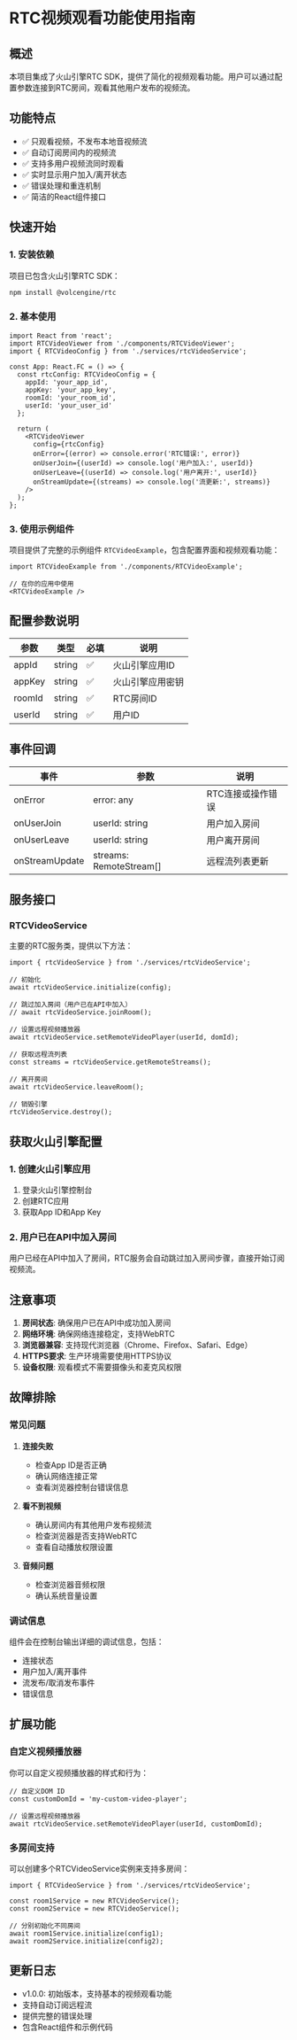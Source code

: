 # RTC视频观看功能使用指南

## 概述

本项目集成了火山引擎RTC SDK，提供了简化的视频观看功能。用户可以通过配置参数连接到RTC房间，观看其他用户发布的视频流。

## 功能特点

- ✅ 只观看视频，不发布本地音视频流
- ✅ 自动订阅房间内的视频流
- ✅ 支持多用户视频流同时观看
- ✅ 实时显示用户加入/离开状态
- ✅ 错误处理和重连机制
- ✅ 简洁的React组件接口

## 快速开始

### 1. 安装依赖

项目已包含火山引擎RTC SDK：
```bash
npm install @volcengine/rtc
```

### 2. 基本使用

```tsx
import React from 'react';
import RTCVideoViewer from './components/RTCVideoViewer';
import { RTCVideoConfig } from './services/rtcVideoService';

const App: React.FC = () => {
  const rtcConfig: RTCVideoConfig = {
    appId: 'your_app_id',
    appKey: 'your_app_key', 
    roomId: 'your_room_id',
    userId: 'your_user_id'
  };

  return (
    <RTCVideoViewer
      config={rtcConfig}
      onError={(error) => console.error('RTC错误:', error)}
      onUserJoin={(userId) => console.log('用户加入:', userId)}
      onUserLeave={(userId) => console.log('用户离开:', userId)}
      onStreamUpdate={(streams) => console.log('流更新:', streams)}
    />
  );
};
```

### 3. 使用示例组件

项目提供了完整的示例组件 `RTCVideoExample`，包含配置界面和视频观看功能：

```tsx
import RTCVideoExample from './components/RTCVideoExample';

// 在你的应用中使用
<RTCVideoExample />
```

## 配置参数说明

| 参数 | 类型 | 必填 | 说明 |
|------|------|------|------|
| appId | string | ✅ | 火山引擎应用ID |
| appKey | string | ✅ | 火山引擎应用密钥 |
| roomId | string | ✅ | RTC房间ID |
| userId | string | ✅ | 用户ID |

## 事件回调

| 事件 | 参数 | 说明 |
|------|------|------|
| onError | error: any | RTC连接或操作错误 |
| onUserJoin | userId: string | 用户加入房间 |
| onUserLeave | userId: string | 用户离开房间 |
| onStreamUpdate | streams: RemoteStream[] | 远程流列表更新 |

## 服务接口

### RTCVideoService

主要的RTC服务类，提供以下方法：

```tsx
import { rtcVideoService } from './services/rtcVideoService';

// 初始化
await rtcVideoService.initialize(config);

// 跳过加入房间（用户已在API中加入）
// await rtcVideoService.joinRoom();

// 设置远程视频播放器
await rtcVideoService.setRemoteVideoPlayer(userId, domId);

// 获取远程流列表
const streams = rtcVideoService.getRemoteStreams();

// 离开房间
await rtcVideoService.leaveRoom();

// 销毁引擎
rtcVideoService.destroy();
```

## 获取火山引擎配置

### 1. 创建火山引擎应用

1. 登录火山引擎控制台
2. 创建RTC应用
3. 获取App ID和App Key

### 2. 用户已在API中加入房间

用户已经在API中加入了房间，RTC服务会自动跳过加入房间步骤，直接开始订阅视频流。

## 注意事项

1. **房间状态**: 确保用户已在API中成功加入房间
2. **网络环境**: 确保网络连接稳定，支持WebRTC
3. **浏览器兼容**: 支持现代浏览器（Chrome、Firefox、Safari、Edge）
4. **HTTPS要求**: 生产环境需要使用HTTPS协议
5. **设备权限**: 观看模式不需要摄像头和麦克风权限

## 故障排除

### 常见问题

1. **连接失败**
   - 检查App ID是否正确
   - 确认网络连接正常
   - 查看浏览器控制台错误信息

2. **看不到视频**
   - 确认房间内有其他用户发布视频流
   - 检查浏览器是否支持WebRTC
   - 查看自动播放权限设置

3. **音频问题**
   - 检查浏览器音频权限
   - 确认系统音量设置

### 调试信息

组件会在控制台输出详细的调试信息，包括：
- 连接状态
- 用户加入/离开事件
- 流发布/取消发布事件
- 错误信息

## 扩展功能

### 自定义视频播放器

你可以自定义视频播放器的样式和行为：

```tsx
// 自定义DOM ID
const customDomId = 'my-custom-video-player';

// 设置远程视频播放器
await rtcVideoService.setRemoteVideoPlayer(userId, customDomId);
```

### 多房间支持

可以创建多个RTCVideoService实例来支持多房间：

```tsx
import { RTCVideoService } from './services/rtcVideoService';

const room1Service = new RTCVideoService();
const room2Service = new RTCVideoService();

// 分别初始化不同房间
await room1Service.initialize(config1);
await room2Service.initialize(config2);
```

## 更新日志

- v1.0.0: 初始版本，支持基本的视频观看功能
- 支持自动订阅远程流
- 提供完整的错误处理
- 包含React组件和示例代码 